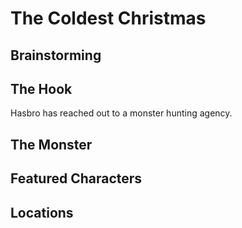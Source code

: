# The Coldest Christmas

## Brainstorming

## The Hook
Hasbro has reached out to a monster hunting agency.

## The Monster

## Featured Characters

## Locations